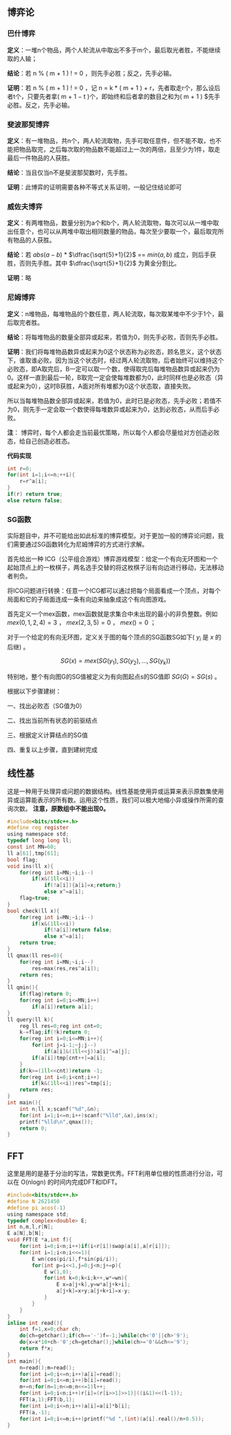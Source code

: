 ## 博弈论
### 巴什博弈
**定义**：一堆n个物品，两个人轮流从中取出不多于m个，最后取光者胜，不能继续取的人输；

**结论**：若 n % ( m + 1 ) ! = 0 ，则先手必胜；反之，先手必输。

**证明**：若 n % ( m + 1 ) ! = 0 ，记 n = k * ( m + 1 ) + r，先者取走r个，那么设后者t个，只要先者拿( m + 1 − t )个，即始终和后者拿的数目之和为( m + 1 ) $先手必胜。反之，先手必输。

### 斐波那契博弈
**定义**：有一堆物品，共n个，两人轮流取物，先手可取任意件，但不能不取，也不能把物品取完，之后每次取的物品数不能超过上一次的两倍，且至少为1件，取走最后一件物品的人获胜。

**结论**：当且仅当n不是斐波那契数时，先手胜。

**证明**：此博弈的证明需要各种不等式关系证明，一般记住结论即可

### 威佐夫博弈
**定义**：有两堆物品，数量分别为a个和b个，两人轮流取物，每次可以从一堆中取出任意个，也可以从两堆中取出相同数量的物品，每次至少要取一个，最后取完所有物品的人获胜。

**结论**：若 $abs(a-b)$ * $\dfrac{\sqrt{5}+1}{2}$ == $min(a,b)$ 成立，则后手获胜，否则先手胜。其中 $\dfrac{\sqrt{5}+1}{2}$ 为黄金分割比。

**证明**：略

### 尼姆博弈
**定义**：n堆物品，每堆物品的个数任意，两人轮流取，每次取某堆中不少于1个，最后取完者胜。

**结论**：将每堆物品的数量全部异或起来，若值为0，则先手必败，否则先手必胜。

**证明**：我们将每堆物品数异或起来为0这个状态称为必败态，顾名思义，这个状态下，谁取谁必败。因为当这个状态时，经过两人轮流取物，后者始终可以维持这个必败态，即A取完后，B一定可以取一个数，使得取完后每堆物品数异或起来仍为0。这样一直到最后一轮，B取完一定会使每堆数都为0，此时同样也是必败态（异或起来为0），这时B获胜，A面对所有堆都为0这个状态取，直接失败。

所以当每堆物品数全部异或起来，若值为0，此时已是必败态，先手必败；若值不为0，则先手一定会取一个数使得每堆数异或起来为0，达到必败态，从而后手必败。

**注**： 博弈时，每个人都会走当前最优策略，所以每个人都会尽量给对方创造必败态，给自己创造必胜态。

**代码实现**

```C
int r=0;
for(int i=1;i<=n;++i){
	r=r^a[i];
} 
if(r) return true;
else return false;

```
### SG函数
实际题目中，并不可能给出如此标准的博弈模型。对于更加一般的博弈论问题，我们需要通过SG函数转化为尼姆博弈的方式进行求解。

首先给出一种 ICG（公平组合游戏）博弈游戏模型：给定一个有向无环图和一个起始顶点上的一枚棋子，两名选手交替的将这枚棋子沿有向边进行移动，无法移动者判负。

将ICG问题进行转换：任意一个ICG都可以通过把每个局面看成一个顶点，对每个局面和它的子局面连成一条有向边来抽象成这个有向图游戏。

首先定义一个mex函数，mex函数就是求集合中未出现的最小的非负整数。例如 $mex(0,1,2,4)=3$ ， $mex(2,3,5)=0$ ， $mex()=0$ ；

对于一个给定的有向无环图，定义关于图的每个顶点的SG函数SG如下( $y_i$ 是 $x$ 的后继) 。

$$SG(x)=mex(SG(y_1),SG(y_2),...,SG(y_k))$$

特别地，整个有向图G的SG值被定义为有向图起点s的SG值即 $SG(G)=SG(s)$ 。

根据以下步骤建树：

一、找出必败态（SG值为0）

二、找出当前所有状态的前驱结点

三、根据定义计算结点的SG值

四、重复以上步骤，直到建树完成


## 线性基
这是一种用于处理异或问题的数据结构。线性基能使用异或运算来表示原数集使用异或运算能表示的所有数。运用这个性质，我们可以极大地缩小异或操作所需的查询次数。
**注意，原数组中不能出现0。**

```C
#include<bits/stdc++.h>
#define reg register
using namespace std;
typedef long long ll;
const int MN=60;
ll a[61],tmp[61];
bool flag;
void ins(ll x){
    for(reg int i=MN;~i;i--)
        if(x&(1ll<<i))
            if(!a[i]){a[i]=x;return;}
            else x^=a[i];
    flag=true;
}
bool check(ll x){
    for(reg int i=MN;~i;i--)
        if(x&(1ll<<i))
            if(!a[i])return false;
            else x^=a[i];
    return true;
}
ll qmax(ll res=0){
    for(reg int i=MN;~i;i--)
        res=max(res,res^a[i]);
    return res;
}
ll qmin(){
    if(flag)return 0;
    for(reg int i=0;i<=MN;i++)
        if(a[i])return a[i];
}
ll query(ll k){
    reg ll res=0;reg int cnt=0;
    k-=flag;if(!k)return 0;
    for(reg int i=0;i<=MN;i++){
        for(int j=i-1;~j;j--)
            if(a[i]&(1ll<<j))a[i]^=a[j];
        if(a[i])tmp[cnt++]=a[i];
    }
    if(k>=(1ll<<cnt))return -1;
    for(reg int i=0;i<cnt;i++)
        if(k&(1ll<<i))res^=tmp[i];
    return res;
}
int main(){
    int n;ll x;scanf("%d",&n);
    for(int i=1;i<=n;i++)scanf("%lld",&x),ins(x);
    printf("%lld\n",qmax());
    return 0;
}
```

## FFT
这里是用的是基于分治的写法，常数更优秀。FFT利用单位根的性质进行分治，可以在 O(nlogn) 的时间内完成DFT和IDFT。

```C
#include<bits/stdc++.h>
#define N 2621450
#define pi acos(-1)
using namespace std;
typedef complex<double> E;
int n,m,l,r[N];
E a[N],b[N];
void FFT(E *a,int f){
    for(int i=0;i<n;i++)if(i<r[i])swap(a[i],a[r[i]]);
    for(int i=1;i<n;i<<=1){
        E wn(cos(pi/i),f*sin(pi/i));
        for(int p=i<<1,j=0;j<n;j+=p){
            E w(1,0);
            for(int k=0;k<i;k++,w*=wn){
                E x=a[j+k],y=w*a[j+k+i];
                a[j+k]=x+y;a[j+k+i]=x-y;
            }
        }
    }
}
inline int read(){
    int f=1,x=0;char ch;
    do{ch=getchar();if(ch=='-')f=-1;}while(ch<'0'||ch>'9');
    do{x=x*10+ch-'0';ch=getchar();}while(ch>='0'&&ch<='9');
    return f*x;
}
int main(){
    n=read();m=read();
    for(int i=0;i<=n;i++)a[i]=read();
    for(int i=0;i<=m;i++)b[i]=read();
    m+=n;for(n=1;n<=m;n<<=1)l++;
    for(int i=0;i<n;i++)r[i]=(r[i>>1]>>1)|((i&1)<<(l-1));
    FFT(a,1);FFT(b,1);
    for(int i=0;i<=n;i++)a[i]=a[i]*b[i];
    FFT(a,-1);
    for(int i=0;i<=m;i++)printf("%d ",(int)(a[i].real()/n+0.5));
}
```
